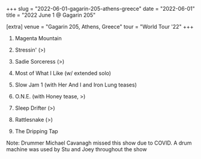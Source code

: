 +++
slug = "2022-06-01-gagarin-205-athens-greece"
date = "2022-06-01"
title = "2022 June 1 @ Gagarin 205"

[extra]
venue = "Gagarin 205, Athens, Greece"
tour = "World Tour '22"
+++


 1. Magenta Mountain

 2. Stressin'
    (>)

 3. Sadie Sorceress
    (>)

 4. Most of What I Like
    (w/ extended solo)

 5. Slow Jam 1
    (with Her And I and Iron Lung teases)

 6. O.N.E.
    (with Honey tease, >)

 7. Sleep Drifter
    (>)

 8. Rattlesnake
    (>)

 9. The Dripping Tap


Note: Drummer Michael Cavanagh missed this show due to COVID. A drum
machine was used by Stu and Joey throughout the show
